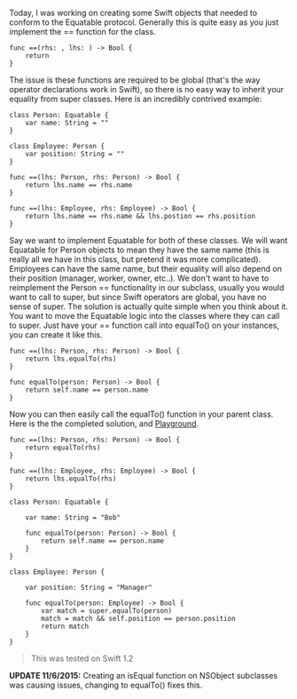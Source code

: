 <!--
Title: Inheriting Equatable in Swift
Date: 2015/08/25
Template: post
Blog: true
-->

Today, I was working on creating some Swift objects that needed to
conform to the Equatable protocol. Generally this is quite easy as you
just implement the == function for the class.

```
func ==(rhs: , lhs: ) -> Bool {
    return 
}
```

The issue is these functions are required to be global (that's the way
operator declarations work in Swift), so there is no easy way to inherit
your equality from super classes. Here is an incredibly contrived
example:

```
class Person: Equatable {
    var name: String = ""
}

class Employee: Person {
    var position: String = ""
}

func ==(lhs: Person, rhs: Person) -> Bool {
    return lhs.name == rhs.name
}

func ==(lhs: Employee, rhs: Employee) -> Bool {
    return lhs.name == rhs.name && lhs.postion == rhs.position
}
```

Say we want to implement Equatable for
both of these classes. We will want Equatable for Person objects to mean
they have the same name (this is really all we have in this class, but
pretend it was more complicated). Employees can have the same name, but
their equality will also depend on their position (manager, worker,
owner, etc..). We don't want to have to reimplement the Person ==
functionality in our subclass, usually you would want to call to super,
but since Swift operators are global, you have no sense of super.
The solution is actually quite simple when you think about it. You want
to move the Equatable logic into the classes where they can call to
super. Just have your == function call into equalTo() on your instances,
you can create it like this.

```
func ==(lhs: Person, rhs: Person) -> Bool {
    return lhs.equalTo(rhs)
}

func equalTo(person: Person) -> Bool {
    return self.name == person.name
}
```

Now you can then easily call the equalTo() function in your parent
class. Here is the the completed solution, and [Playground][1].

```
func ==(lhs: Person, rhs: Person) -> Bool {
    return equalTo(rhs)
}

func ==(lhs: Employee, rhs: Employee) -> Bool {
    return lhs.equalTo(rhs)
}

class Person: Equatable {

    var name: String = "Bob"

    func equalTo(person: Person) -> Bool {
        return self.name == person.name
    }
}

class Employee: Person {

    var position: String = "Manager"

    func equalTo(person: Employee) -> Bool {
        var match = super.equalTo(person)
        match = match && self.position == person.position
        return match
    }
}
```

> This was tested on Swift 1.2

**UPDATE 11/6/2015:** Creating an isEqual function on NSObject subclasses was causing issues, changing to
equalTo() fixes this.

[1]: content/downloads/Equatable.playground.zip